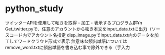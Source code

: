 # python_study
ツイッターAPIを使用して呟きを取得・加工・表示するプログラム群¥n
Get_twitter.pyで、任意のアカウントから呟き本文をinput_data.txtに出力（ソースコード内でアカウント名指定
disp_image.pyでinput_data.txt内のデータを加工してワードクラウド形式で表示
無意味な頻出単語についてはremove_word.txtに頻出単語を書き込む事で除外できる（手入力
